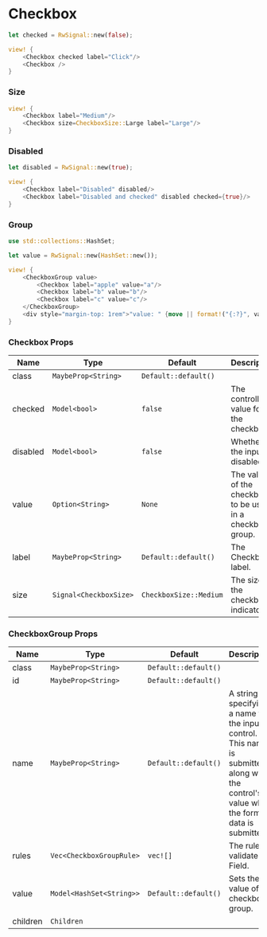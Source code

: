 # Checkbox

```rust demo
let checked = RwSignal::new(false);

view! {
    <Checkbox checked label="Click"/>
    <Checkbox />
}
```

### Size

```rust demo
view! {
    <Checkbox label="Medium"/>
    <Checkbox size=CheckboxSize::Large label="Large"/>
}
```

### Disabled

```rust demo
let disabled = RwSignal::new(true);

view! {
    <Checkbox label="Disabled" disabled/>
    <Checkbox label="Disabled and checked" disabled checked={true}/>
}
```

### Group

```rust demo
use std::collections::HashSet;

let value = RwSignal::new(HashSet::new());

view! {
    <CheckboxGroup value>
        <Checkbox label="apple" value="a"/>
        <Checkbox label="b" value="b"/>
        <Checkbox label="c" value="c"/>
    </CheckboxGroup>
    <div style="margin-top: 1rem">"value: " {move || format!("{:?}", value.get())}</div>
}
```

### Checkbox Props

| Name | Type | Default | Description |
| --- | --- | --- | --- |
| class | `MaybeProp<String>` | `Default::default()` |  |
| checked | `Model<bool>` | `false` | The controlled value for the checkbox. |
| disabled | `Model<bool>` | `false` | Whether the input is disabled. |
| value | `Option<String>` | `None` | The value of the checkbox to be used in a checkbox group. |
| label | `MaybeProp<String>` | `Default::default()` | The Checkbox's label. |
| size | `Signal<CheckboxSize>` | `CheckboxSize::Medium` | The size of the checkbox indicator. |

### CheckboxGroup Props

| Name | Type | Default | Description |
| --- | --- | --- | --- |
| class | `MaybeProp<String>` | `Default::default()` |  |
| id | `MaybeProp<String>` | `Default::default()` |  |
| name | `MaybeProp<String>` | `Default::default()` | A string specifying a name for the input control. This name is submitted along with the control's value when the form data is submitted. |
| rules | `Vec<CheckboxGroupRule>` | `vec![]` | The rules to validate Field. |
| value | `Model<HashSet<String>>` | `Default::default()` | Sets the value of the checkbox group. |
| children | `Children` |  |  |
